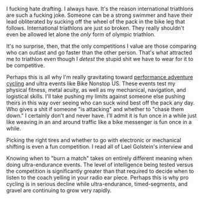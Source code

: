 I fucking hate drafting. I always have. It's the reason international triathlons are such a fucking joke. Someone can be a strong swimmer and have their lead obliterated by sucking off the wheel of the pack in the bike leg that follows. International triathlons are just so broken. They really shouldn't even be allowed let alone the *only* form of olympic triathlon.

It's no surprise, then, that the only competitions I value are those comparing who can outlast and go faster than the other person. That's what attracted me to triathlon even though I *detest* the stupid shit we have to wear for it to be competitive. 

Perhaps this is all why I'm really gravitating toward [performance adventure cycling](Fitness/Performance%20adventure%20cycling%20FTW.md) and ultra events like Bike Nonstop US. These events test my physical fitness, metal acuity, as well as my mechanical, navigation, and logistical skills. I'll take pushing my limits against someone else pushing theirs in this way over seeing who can suck wind best off the pack any day. Who gives a shit if someone "is attacking" and whether to "chase them down." I certainly don't and never have. I'll admit it is fun once in a while just like weaving in an and around traffic like a bike messenger is fun once in a while.

Picking the right tires and whether to go with electronic or mechanical shifting is even a fun competition. I read all of Lael Golstein's interview and 

Knowing when to "burn a match" takes on entirely different meaning when doing ultra-endurance events. The level of intelligence being tested versus the competition is significantly greater than that required to decide when to listen to the coach yelling in your radio ear piece. Perhaps this is why pro cycling is in serious decline while ultra-endurance, timed-segments, and gravel are continuing to grow very rapidly.